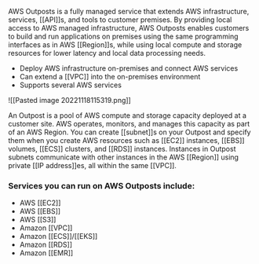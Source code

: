 AWS Outposts is a fully managed service that extends AWS infrastructure, services, [[API]]s, and tools to customer premises. By providing local access to AWS managed infrastructure, AWS Outposts enables customers to build and run applications on premises using the same programming interfaces as in AWS [[Region]]s, while using local compute and storage resources for lower latency and local data processing needs.

*   Deploy AWS infrastructure on-premises and connect AWS services
*   Can extend a [[VPC]] into the on-premises environment
*   Supports several AWS services

![[Pasted image 20221118115319.png]]

An Outpost is a pool of AWS compute and storage capacity deployed at a customer site. AWS operates, monitors, and manages this capacity as part of an AWS Region. You can create [[subnet]]s on your Outpost and specify them when you create AWS resources such as [[EC2]] instances, [[EBS]] volumes, [[ECS]] clusters, and [[RDS]] instances. Instances in Outpost subnets communicate with other instances in the AWS [[Region]] using private [[IP address]]es, all within the same [[VPC]].

### Services you can run on AWS Outposts include: 
*   AWS [[EC2]] 
*   AWS [[EBS]]  
*   AWS [[S3]]
*   Amazon [[VPC]]  
*   Amazon [[ECS]]/[[EKS]]
*   Amazon [[RDS]]  
*   Amazon [[EMR]]